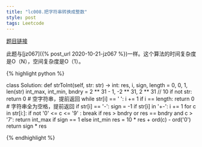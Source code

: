 ```yaml
---
title: "lc008.把字符串转换成整数"
style: post
tags: Leetcode 
---
```


[题目链接](https://leetcode-cn.com/problems/string-to-integer-atoi/)

此题与[jz067]({% post_url 2020-10-21-jz067 %})一样。这个算法的时间复杂度是O（N），空间复杂度是O（1）。

{% highlight python %}

class Solution:
    def strToInt(self, str: str) -> int:
        res, i, sign, length = 0, 0, 1, len(str)
        int_max, int_min, bndry = 2 ** 31 - 1, -2 ** 31, 2 ** 31 // 10
        if not str: return 0         # 空字符串，提前返回
        while str[i] == ' ':
            i += 1
            if i == length: return 0 # 字符串全为空格，提前返回
        if str[i] == '-': sign = -1
        if str[i] in '+-': i += 1
        for c in str[i:]:
            if not '0' <= c <= '9' : break
            if res > bndry or res == bndry and c > '7':
                return int_max if sign == 1 else int_min
            res = 10 * res + ord(c) - ord('0')
        return sign * res

{% endhighlight %}

